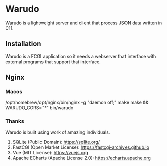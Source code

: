# Warudo
Warudo is a lightweight server and client that process JSON data written in C11.

## Installation
Warudo is a FCGI application so it needs a webserver that interface with
external programs that support that interface.

## Nginx

### Macos

/opt/homebrew/opt/nginx/bin/nginx -g "daemon off;"
make
make && WARUDO_CORS="*" bin/warudo

### Thanks
Warudo is built using work of amazing individuals.

1. SQLite (Public Domain): https://sqlite.org/
2. FastCGI (Open Market License): https://fastcgi-archives.github.io
3. Vue (MIT License): https://vuejs.org
4. Apache ECharts (Apache License 2.0): https://echarts.apache.org
